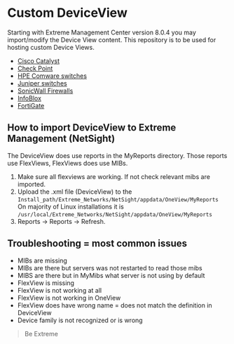 # Custom DeviceView

Starting with Extreme Management Center version 8.0.4 you may import/modify the Device View content. This repository is to be used for hosting custom Device Views. 

* [Cisco Catalyst](Cisco/README.md)
* [Check Point](CheckPoint/README.md)
* [HPE Comware switches](Aruba-HP/README.md)
* [Juniper switches](Juniper/README.md)
* [SonicWall Firewalls](SonicWall/README.md)
* [InfoBlox](InfoBlox/README.md)
* [FortiGate](FortiGate/README.md)

## How to import DeviceView to Extreme Management (NetSight)
The DeviceView does use reports in the MyReports directory. Those reports use FlexViews, FlexViews does use MIBs.

1. Make sure all flexviews are working. If not check relevant mibs are imported.
2. Upload the .xml file (DeviceView) to the `Install_path/Extreme_Networks/NetSight/appdata/OneView/MyReports`
   On majority of Linux installations it is `/usr/local/Extreme_Networks/NetSight/appdata/OneView/MyReports`
3. Reports -> Reports -> Refresh.

## Troubleshooting = most common issues
* MIBs are missing
* MIBs are there but servers was not restarted to read those mibs
* MIBS are there but in MyMibs what server is not using by default
* FlexView is missing
* FlexView is not working at all
* FlexView is not working in OneView 
* FlexView does have wrong name = does not match the definition in DeviceView
* Device family is not recognized or is wrong


>Be Extreme
